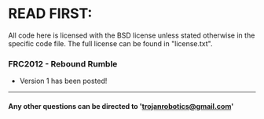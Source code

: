 # READ FIRST:

All code here is licensed with the BSD license unless stated otherwise in the specific code file.  The full license can be found in "license.txt".

### FRC2012 - Rebound Rumble
 * Version 1 has been posted!

---
#### Any other questions can be directed to 'trojanrobotics@gmail.com'